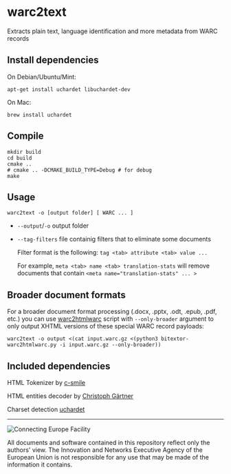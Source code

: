 # warc2text
Extracts plain text, language identification and more metadata from WARC records

## Install dependencies
On Debian/Ubuntu/Mint:
```
apt-get install uchardet libuchardet-dev
```
On Mac:
```
brew install uchardet
```

## Compile
```
mkdir build
cd build
cmake ..
# cmake .. -DCMAKE_BUILD_TYPE=Debug # for debug
make
```
## Usage
```
warc2text -o [output folder] [ WARC ... ]
```
* `--output`/`-o` output folder
* `--tag-filters` file containig filters that to eliminate some documents

  Filter format is the following: `tag <tab> attribute <tab> value ...`
  
  For example, `meta <tab> name <tab> translation-stats` will remove documents that contain `<meta name="translation-stats" ... >`


## Broader document formats
For a broader document format processing (.docx, .pptx, .odt, .epub, .pdf, etc.) you can use [warc2htmlwarc](https://raw.githubusercontent.com/bitextor/bitextor/snake_performance/bitextor-warc2htmlwarc.py) script with `--only-broader` argument to only output XHTML versions of these special WARC record payloads:

`warc2text -o output <(cat input.warc.gz <(python3 bitextor-warc2htmlwarc.py -i input.warc.gz --only-broader))`

## Included dependencies
HTML Tokenizer by [c-smile](https://www.codeproject.com/Articles/14076/Fast-and-Compact-HTML-XML-Scanner-Tokenizer)

HTML entities decoder by [Christoph Gärtner](https://bitbucket.org/cggaertner/cstuff/src/master/entities.c)

Charset detection [uchardet](https://www.freedesktop.org/wiki/Software/uchardet/)

___

![Connecting Europe Facility](https://www.paracrawl.eu/images/logo_en_cef273x39.png)

All documents and software contained in this repository reflect only the authors' view. The Innovation and Networks Executive Agency of the European Union is not responsible for any use that may be made of the information it contains.
